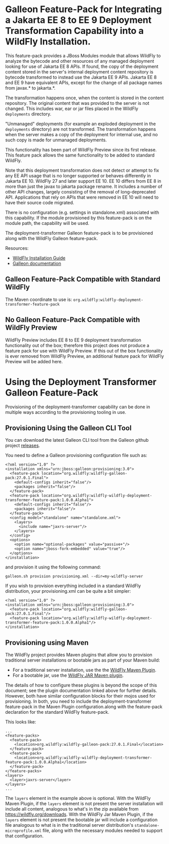 # Galleon Feature-Pack for Integrating a Jakarta EE 8 to EE 9 Deployment Transformation Capability into a WildFly Installation.

This feature-pack provides a JBoss Modules module that allows WildFly to analyze the bytecode and other resources of any 
managed deployment looking for use of Jakarta EE 8 APIs. If found, the copy of the deployment content stored in the server's internal
deployment content repository is bytecode transformed to instead use the Jakarta EE 9 APIs. Jakarta EE 8 and EE 9 have equivalent APIs,
except for the change of all package names from javax.* to jakarta.*. 

The transformation happens once, when the content is stored in the content repository. 
The original content that was provided to the server is not changed. This includes war, ear or jar files placed in the WildFly `deployments` directory.

"Unmanaged" deployments (for example an exploded deployment in the `deployments` directory) are not transformed. The transformation happens when the
server makes a copy of the deployment for internal use, and no such copy is made for unmanaged deployments.

This functionality has been part of WildFly Preview since its first release. This feature pack allows the same functionality to be added to standard WildFly.

Note that this deployment transformation does not detect or attempt to fix any EE API usage that is no longer supported or behaves differently
in Jakarta EE 10. WildFly 27 and later support EE 10. EE 10 differs from EE 8 in more than just the javax to jakarta package rename. It includes
a number of other API changes, largely consisting of the removal of long-deprecated API. Applications that rely on APIs that were removed in EE 10
will need to have their source code migrated.

There is no configuration (e.g. settings in standalone.xml) associated with this capability. If the module provisioned by this feature-pack is on the module path, the capability will be used.

The deployment-transformer Galleon feature-pack is to be provisioned along with the WildFly Galleon feature-pack.

Resources:

* [WildFly Installation Guide](https://docs.wildfly.org/27/#installation-guides)
* [Galleon documentation](https://docs.wildfly.org/galleon/)


## Galleon Feature-Pack Compatible with Standard WildFly

The Maven coordinate to use is: `org.wildfly:wildfly-deployment-transformer-feature-pack`

## No Galleon Feature-Pack Compatible with WildFly Preview

WildFly Preview includes EE 8 to EE 9 deployment transformation functionality out of the box; therefore this project does not produce a feature pack for use with WildFly Preview. 
If this out of the box functionality is ever removed from WildFly Preview, an additional feature pack for WildFly Preview will be added here.

# Using the Deployment Transformer Galleon Feature-Pack

Provisioning of the deployment-transformer capability can be done in multiple ways according to the provisioning tooling in use.

## Provisioning Using the Galleon CLI Tool

You can download the latest Galleon CLI tool from the Galleon github project [releases](https://github.com/wildfly/galleon/releases).
 
You need to define a Galleon provisioning configuration file such as:

```
<?xml version="1.0" ?>
<installation xmlns="urn:jboss:galleon:provisioning:3.0">
  <feature-pack location="org.wildfly:wildfly-galleon-pack:27.0.1.Final">
    <default-configs inherit="false"/>
    <packages inherit="false"/>
  </feature-pack>
  <feature-pack location="org.wildfly:wildfly-wildfly-deployment-transformer-feature-pack:1.0.0.Alpha1">
    <default-configs inherit="false"/>
    <packages inherit="false"/>
  </feature-pack>
  <config model="standalone" name="standalone.xml">
    <layers>
      <include name="jaxrs-server"/>
    </layers>
  </config>
  <options>
    <option name="optional-packages" value="passive+"/>
    <option name="jboss-fork-embedded" value="true"/>
  </options>
</installation>
```
and provision it using the following command:

```
galleon.sh provision provisioning.xml --dir=my-wildfly-server
```

If you wish to provision everything included in a standard WildFly distribution, your provisioning.xml can be quite a bit simpler:

````
<?xml version="1.0" ?>
<installation xmlns="urn:jboss:galleon:provisioning:3.0">
  <feature-pack location="org.wildfly:wildfly-galleon-pack:27.0.1.Final"/>
  <feature-pack location="org.wildfly:wildfly-wildfly-deployment-transformer-feature-pack:1.0.0.Alpha1"/>
</installation>
````


## Provisioning using Maven

The WildFly project provides Maven plugins that allow you to provision traditional server installations or bootable jars as part of your Maven build:

* For a traditional server installation, use the the [WildFly Maven Plugin](https://docs.wildfly.org/wildfly-maven-plugin/).
* For a bootable jar, use the [WildFly JAR Maven plugin](https://docs.wildfly.org/bootablejar/).

The details of how to configure these plugins is beyond the scope of this document; see the plugin documentation linked above for further details. However, both have similar configuration blocks for their mojos used for provisioning. In both, 
you need to include the deployment-transformer feature-pack in the Maven Plugin configuration.along with the feature-pack declaration for the standard WildFly feature-pack.

This looks like:

```
...
<feature-packs>
  <feature-pack>
    <location>org.wildfly:wildfly-galleon-pack:27.0.1.Final</location>
  </feature-pack>
  <feature-pack>
    <location>org.wildfly:wildfly-wildfly-deployment-transformer-feature-pack:1.0.0.Alpha1</location>
  </feature-pack>
</feature-packs>
<layers>
  <layer>jaxrs-server</layer>
</layers>
...
```

The `layers` element in the example above is optional. With the WildFly Maven Plugin, if the `layers` element is not present the server installation will include all content, analogous to what's in the zip available from https://wildfly.org/downloads. With the WildFly Jar Maven Plugin, if the `layers` element is not present the bootable jar will include a configuration file analogous to what is in the traditional server distribution's `standalone-microprofile.xml` file, along with the necessary modules needed to support that configuration.


